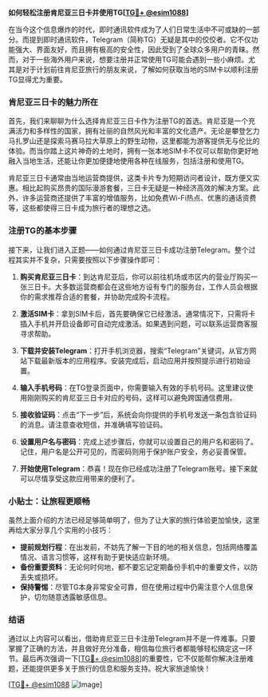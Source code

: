 **如何轻松注册肯尼亚三日卡并使用TG[[TG💪+ @esim1088](https://t.me/s/esim1088)]**

在当今这个信息爆炸的时代，即时通讯软件成为了人们日常生活中不可或缺的一部分。而提到即时通讯软件，Telegram（简称TG）无疑是其中的佼佼者。它不仅功能强大、界面友好，而且拥有极高的安全性，因此受到了全球众多用户的青睐。然而，对于一些海外用户来说，想要注册并正常使用TG可能会遇到一些小麻烦。尤其是对于计划前往肯尼亚旅行的朋友来说，了解如何获取当地的SIM卡以顺利注册TG显得尤为重要。

### 肯尼亚三日卡的魅力所在

首先，我们来聊聊为什么选择肯尼亚三日卡作为注册TG的首选。肯尼亚是一个充满活力和多样性的国家，拥有壮丽的自然风光和丰富的文化遗产。无论是攀登乞力马扎罗山还是探索马赛马拉大草原上的野生动物，这里都能为游客提供无与伦比的体验。而当你踏上这片神奇的土地时，拥有一张本地SIM卡不仅可以帮助你更好地融入当地生活，还能让你更加便捷地使用各种在线服务，包括注册和使用TG。

肯尼亚三日卡通常由当地运营商提供，这类卡片专为短期访问者设计，既方便又实惠。相比起购买昂贵的国际漫游套餐，三日卡无疑是一种经济高效的解决方案。此外，许多运营商还提供了丰富的增值服务，比如免费Wi-Fi热点、优惠的通话资费等，这些都使得三日卡成为旅行者的理想之选。

### 注册TG的基本步骤

接下来，让我们进入正题——如何通过肯尼亚三日卡成功注册Telegram。整个过程其实并不复杂，只需要按照以下步骤操作即可：

1. **购买肯尼亚三日卡**：到达肯尼亚后，你可以前往机场或市区内的营业厅购买一张三日卡。大多数运营商都会在这些地方设有专门的服务台，工作人员会根据你的需求推荐合适的套餐，并协助完成购卡流程。

2. **激活SIM卡**：拿到SIM卡后，首先要确保它已经激活。通常情况下，只需将卡插入手机并开启设备即可自动完成激活。如果遇到问题，可以联系运营商客服寻求帮助。

3. **下载并安装Telegram**：打开手机浏览器，搜索“Telegram”关键词，从官方网站下载最新版本的应用程序。安装完成后，启动应用并按照提示进行初始设置。

4. **输入手机号码**：在TG登录页面中，你需要输入有效的手机号码。这里建议使用刚刚购买的肯尼亚三日卡对应的号码，这样可以避免跨国通信费用。

5. **接收验证码**：点击“下一步”后，系统会向你提供的手机号发送一条包含验证码的消息。请注意查收短信，并准确填写验证码。

6. **设置用户名与密码**：完成上述步骤后，你就可以设置自己的用户名和密码了。记住，用户名是公开可见的，而密码则用于保护账户安全，务必妥善保管。

7. **开始使用Telegram**：恭喜！现在你已经成功注册了Telegram账号。接下来就可以尽情享受这款应用带来的便利了。

### 小贴士：让旅程更顺畅

虽然上面介绍的方法已经足够简单明了，但为了让大家的旅行体验更加愉快，这里再给大家分享几个实用的小技巧：

- **提前规划行程**：在出发前，不妨先了解一下目的地的相关信息，包括网络覆盖情况、语言习惯等，这样有助于更快适应新环境。
- **备份重要资料**：无论何时何地，都不要忘记定期备份手机中的重要文件，以防丢失或损坏。
- **保持警惕**：尽管TG本身非常安全可靠，但在使用过程中仍需注意个人信息保护，切勿随意透露敏感信息。

### 结语

通过以上内容可以看出，借助肯尼亚三日卡注册Telegram并不是一件难事。只要掌握了正确的方法，并且做好充分准备，相信每位旅行者都能够轻松搞定这一环节。最后再次强调一下[[TG💪+ @esim1088](https://t.me/s/esim1088)]的重要性，它不仅能帮你解决注册难题，还能提供更多关于旅行的信息和服务支持。祝大家旅途愉快！

[[TG💪+ @esim1088](https://t.me/s/esim1088) ![Image](https://i.postimg.cc/4NQfJmqS/Snipaste-2025-05-13-00-14-12.png)]